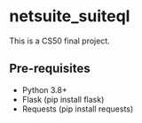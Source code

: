 # netsuite_suiteql

This is a CS50 final project.

## Pre-requisites

- Python 3.8+
- Flask (pip install flask)
- Requests (pip install requests)
